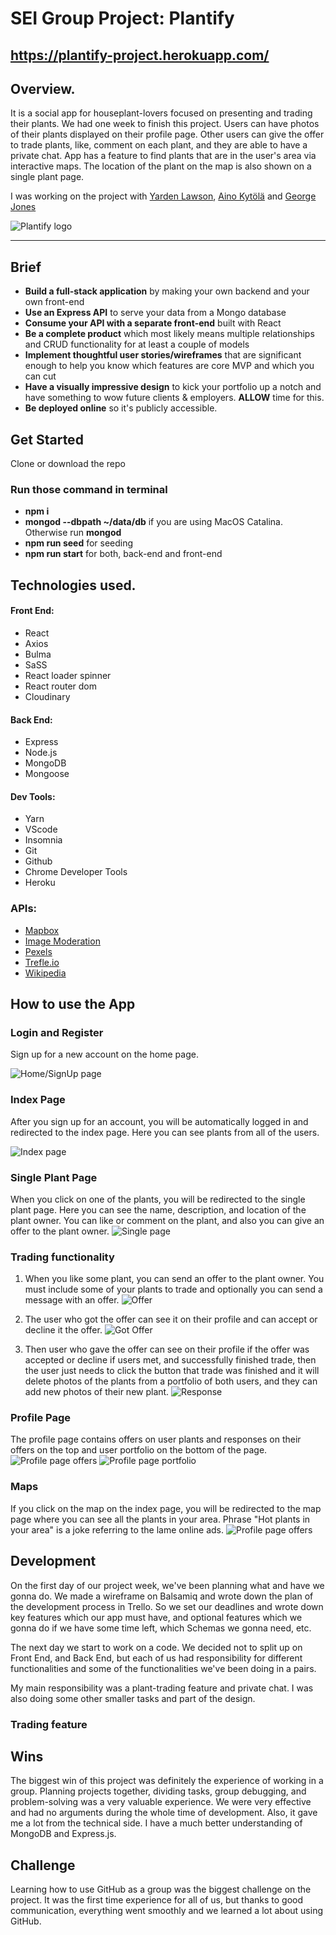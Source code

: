 # SEI Group Project: Plantify
 
## https://plantify-project.herokuapp.com/
 
## **Overview.**
 
It is a social app for houseplant-lovers focused on presenting and trading their plants. We had one week to finish this project.
Users can have photos of their plants displayed on their profile page. Other users can give the offer to trade plants, like, comment on each plant, and they are able to have a private chat.
App has a feature to find plants that are in the user's area via interactive maps. The location of the plant on the map is also shown on a single plant page.
 
I was working on the project with [Yarden Lawson](https://github.com/YBL123), [Aino Kytölä](https://github.com/ainokyto) and [George Jones](https://github.com/Jompra)
 
![Plantify logo](images/plntify.svg)
 
-------------------------
 
## Brief
 
* **Build a full-stack application** by making your own backend and your own front-end
* **Use an Express API** to serve your data from a Mongo database
* **Consume your API with a separate front-end** built with React
* **Be a complete product** which most likely means multiple relationships and CRUD functionality for at least a couple of models
* **Implement thoughtful user stories/wireframes** that are significant enough to help you know which features are core MVP and which you can cut
* **Have a visually impressive design** to kick your portfolio up a notch and have something to wow future clients & employers. **ALLOW** time for this.
* **Be deployed online** so it's publicly accessible.
 
## Get Started
 
Clone or download the repo
### Run those command in terminal
* **npm i**
* **mongod --dbpath ~/data/db** if you are using MacOS Catalina. Otherwise run **mongod**
* **npm run seed** for seeding
* **npm run start** for both, back-end and front-end
 
## **Technologies used.**
 
#### Front End:
* React
* Axios
* Bulma
* SaSS
* React loader spinner
* React router dom
* Cloudinary
 
#### Back End:
* Express
* Node.js
* MongoDB
* Mongoose
 
#### Dev Tools:
 
* Yarn
* VScode
* Insomnia
* Git
* Github
* Chrome Developer Tools
* Heroku
 
### APIs:
* [Mapbox](https://www.mapbox.com/)
* [Image Moderation](https://www.moderatecontent.com/)
* [Pexels](https://www.pexels.com/api/?locale=en-US)
* [Trefle.io](https://trefle.io/)
* [Wikipedia](https://www.mediawiki.org/wiki/API:Main_page)
 
## How to use the App
 
### Login and  Register
 
Sign up for a new account on the home page.
 
![Home/SignUp page](images/home.png)
 
### Index Page
 
After you sign up for an account, you will be automatically logged in and redirected to the index page. Here you can see plants from all of the users.
 
![Index page](images/index.png)
 
### Single Plant Page
When you click on one of the plants, you will be redirected to the single plant page. Here you can see the name, description, and location of the plant owner.
You can like or comment on the plant, and also you can give an offer to the plant owner.
![Single page](images/single.png)
### Trading functionality
1. When you like some plant, you can send an offer to the plant owner. You must include some of your plants to trade and optionally you can send a message with an offer.
![Offer](images/offer.png)
 
2. The user who got the offer can see it on their profile and can accept or decline it the offer.
![Got Offer](images/gotoffer.png)
 
3. Then user who gave the offer can see on their profile if the offer was accepted or decline if users met, and successfully finished trade, then the user just needs to click the button that trade was finished and it will delete photos of the plants from a portfolio of both users, and they can add new photos of their new plant.
![Response](images/response.png)
 
### Profile Page
The profile page contains offers on user plants and responses on their offers on the top and user portfolio on the bottom of the page.
![Profile page offers](images/profileOffers.png)
![Profile page portfolio](images/profilePortfolio.png)
 
### Maps
If you click on the map on the index page, you will be redirected to the map page where you can see all the plants in your area.
Phrase "Hot plants in your area" is a joke referring to the lame online ads.
![Profile page offers](images/map.png)
 
## Development
 
On the first day of our project week, we've been planning what and have we gonna do.
We made a wireframe on Balsamiq and wrote down the plan of the development process in Trello. So we set our deadlines and wrote down key features which our app must have, and optional features which we gonna do if we have some time left, which Schemas we gonna need, etc.
 
The next day we start to work on a code. We decided not to split up on Front End, and Back End, but each of us had responsibility for different functionalities and some of the functionalities we've been doing in a pairs.
 
My main responsibility was a plant-trading feature and private chat. I was also doing some other smaller tasks and part of the design.
 
### Trading feature
 
 
 
## Wins
 
The biggest win of this project was definitely the experience of working in a group. Planning projects together, dividing tasks, group debugging, and problem-solving was a very valuable experience. We were very effective and had no arguments during the whole time of development.
Also, it gave me a lot from the technical side. I have a much better understanding of MongoDB and Express.js.
 
## Challenge
 
Learning how to use GitHub as a group was the biggest challenge on the project. It was the first time experience for all of us, but thanks to good communication, everything went smoothly and we learned a lot about using GitHub. 
 
 
